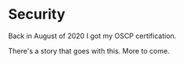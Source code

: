 # Security

Back in August of 2020 I got my OSCP certification.

There's a story that goes with this.  More to come.
